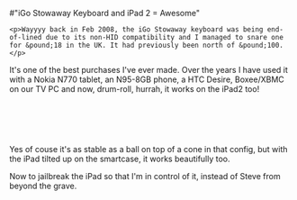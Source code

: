 #"iGo Stowaway Keyboard and iPad 2 = Awesome"


    <p>Wayyyy back in Feb 2008, the iGo Stowaway keyboard was being end-of-lined due to its non-HID compatibility and I managed to snare one for &pound;18 in the UK. It had previously been north of &pound;100.</p>
<p>It's one of the best purchases I've ever made. Over the years I have used it with a Nokia N770 tablet, an N95-8GB phone, a HTC Desire, Boxee/XBMC on our TV PC and now, drum-roll, hurrah, it works on the iPad2 too!</p>
<p>&nbsp;</p>
<p><img src="http://lh5.googleusercontent.com/-DdSqJlaqO5k/TuYrvXUlLNI/AAAAAAAATdE/UXGUkWHoh3Y/s800/IMG_20111212_162504.jpg" alt="" /></p>
<p>&nbsp;</p>
<p>Yes of couse it's as stable as a ball on top of a cone in that config, but with the iPad tilted up on the smartcase, it works beautifully too.</p>
<p>Now to jailbreak the iPad so that I'm in control of it, instead of Steve from beyond the grave.</p>
<p>&nbsp;</p>
  